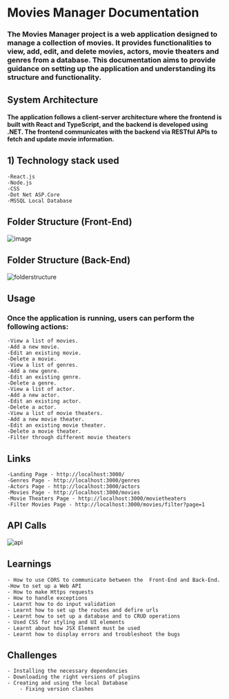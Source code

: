 # 		Movies Manager Documentation
###	The Movies Manager project is a web application designed to manage a collection of movies. It provides functionalities to view, add, edit, and delete movies, actors, movie theaters and genres from a database. This documentation aims to provide guidance on setting up the application and understanding its structure and functionality.
##   System Architecture

#### The application follows a client-server architecture where the frontend is built with React and TypeScript, and the backend is developed using .NET. The frontend communicates with the backend via RESTful APIs to fetch and update movie information.

## 1)  Technology stack used
	-React.js
	-Node.js
	-CSS
	-Dot Net ASP.Core
	-MSSQL Local Database

##   Folder Structure (Front-End)

![image](https://github.com/hitaishmd/training/assets/160744753/ce19a1f7-06b0-453e-ae21-7834a548268a)


##  Folder Structure (Back-End)
 ![folderstructure](https://github.com/hitaishmd/training/assets/160744753/0aac0011-8a26-4165-a738-5e10d37a420e)


##  Usage
###    Once the application is running, users can perform the following actions:
	-View a list of movies.
	-Add a new movie.
	-Edit an existing movie.
	-Delete a movie.
	-View a list of genres.
	-Add a new genre.
	-Edit an existing genre.
	-Delete a genre.
	-View a list of actor.
	-Add a new actor.
	-Edit an existing actor.
	-Delete a actor.
	-View a list of movie theaters.
	-Add a new movie theater.
	-Edit an existing movie theater.
	-Delete a movie theater.
	-Filter through different movie theaters

##  Links
	-Landing Page - http://localhost:3000/
	-Genres Page - http://localhost:3000/genres
	-Actors Page - http://localhost:3000/actors
	-Movies Page - http://localhost:3000/movies
	-Movie Theaters Page - http://localhost:3000/movietheaters
	-Filter Movies Page - http://localhost:3000/movies/filter?page=1
 ## API Calls
![api](https://github.com/hitaishmd/training/assets/160744753/e4340578-c9ba-46a9-8493-e1504ba4209d)

##  Learnings
	- How to use CORS to communicate between the  Front-End and Back-End.
	-How to set up a Web API
	- How to make Https requests
	- How to handle exceptions
	- Learnt how to do input validation
	- Learnt how to set up the routes and defire urls
	- Learnt how to set up a database and to CRUD operations
	- Used CSS for styling and UI elements
	- Learnt about how JSX Element must be used
	- Learnt how to display errors and troubleshoot the bugs
 
 ##   Challenges
 	- Installing the necessary dependencies
  	- Downloading the right versions of plugins
   	- Creating and using the local Database
    	- Fixing version clashes
     
